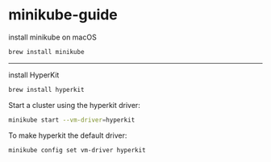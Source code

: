 # minikube-guide

install minikube on macOS
```bash
brew install minikube
```
---

install HyperKit
```bash
brew install hyperkit
```

Start a cluster using the hyperkit driver:
```bash
minikube start --vm-driver=hyperkit
```

To make hyperkit the default driver:
```bash
minikube config set vm-driver hyperkit
```
